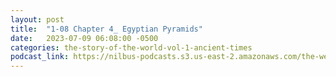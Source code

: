 ```yaml
---
layout: post
title:  "1-08 Chapter 4_ Egyptian Pyramids"
date:   2023-07-09 06:08:00 -0500
categories: the-story-of-the-world-vol-1-ancient-times
podcast_link: https://nilbus-podcasts.s3.us-east-2.amazonaws.com/the-well-trained-mind/The%20Story%20of%20the%20World%20Vol.%201%20Ancient%20Times/1-08%20Chapter%204_%20Egyptian%20Pyramids.mp3
---
```


